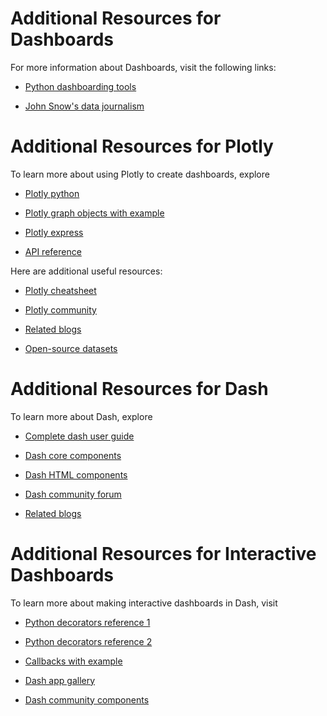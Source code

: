 # Additional Resources for Dashboards

For more information about Dashboards, visit the following links:

- [Python dashboarding tools](https://pyviz.org/dashboarding/) 

- [John Snow's data journalism](https://www.theguardian.com/news/datablog/2013/mar/15/john-snow-cholera-map)



# Additional Resources for Plotly

To learn more about using Plotly to create dashboards, explore

- [Plotly python](https://plotly.com/python/getting-started/)

- [Plotly graph objects with example](https://plotly.com/python/graph-objects/)

- [Plotly express](https://plotly.com/python/plotly-express/)

- [API reference](https://plotly.com/python-api-reference/)

Here are additional useful resources:

- [Plotly cheatsheet](https://images.plot.ly/plotly-documentation/images/plotly_js_cheat_sheet.pdf)

- [Plotly community](https://community.plotly.com/c/api/5)

- [Related blogs](https://plotlygraphs.medium.com/)

- [Open-source datasets](https://developer.ibm.com/exchanges/data/) 



# Additional Resources for Dash

To learn more about Dash, explore

- [Complete dash user guide](https://dash.plotly.com/)

- [Dash core components](https://dash.plotly.com/dash-core-components)

- [Dash HTML components](https://dash.plotly.com/dash-html-components)

- [Dash community forum](https://community.plotly.com/c/python/25)

- [Related blogs](https://medium.com/plotly/tagged/dash)



# Additional Resources for Interactive Dashboards

To learn more about making interactive dashboards in Dash, visit

- [Python decorators reference 1](https://realpython.com/primer-on-python-decorators/)

- [Python decorators reference 2](https://www.python.org/dev/peps/pep-0318/#current-syntax)

- [Callbacks with example](https://dash.plotly.com/basic-callbacks)

- [Dash app gallery](https://dash-gallery.plotly.host/Portal/)

- [Dash community components](https://plotly.com/dash-community-components/)